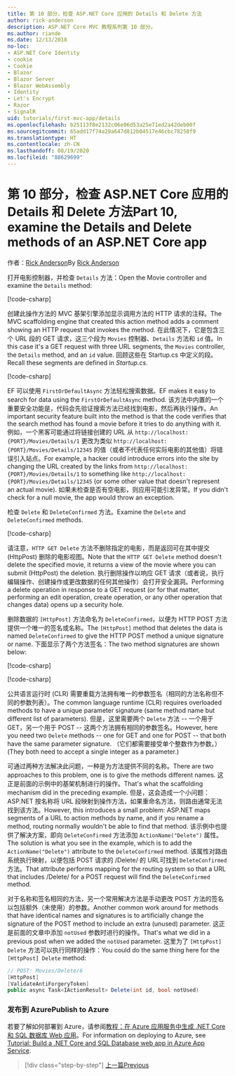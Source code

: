 ```yaml
---
title: 第 10 部分，检查 ASP.NET Core 应用的 Details 和 Delete 方法
author: rick-anderson
description: ASP.NET Core MVC 教程系列第 10 部分。
ms.author: riande
ms.date: 12/13/2018
no-loc:
- ASP.NET Core Identity
- cookie
- Cookie
- Blazor
- Blazor Server
- Blazor WebAssembly
- Identity
- Let's Encrypt
- Razor
- SignalR
uid: tutorials/first-mvc-app/details
ms.openlocfilehash: b25113f8e2132c06e06d53a25e71ed2a42deb00f
ms.sourcegitcommit: 65add17f74a29a647d812b04517e46cbc78258f9
ms.translationtype: HT
ms.contentlocale: zh-CN
ms.lasthandoff: 08/19/2020
ms.locfileid: "88629699"
---
```

# <a name="part-10-examine-the-details-and-delete-methods-of-an-aspnet-core-app"></a><span data-ttu-id="d98d4-103">第 10 部分，检查 ASP.NET Core 应用的 Details 和 Delete 方法</span><span class="sxs-lookup"><span data-stu-id="d98d4-103">Part 10, examine the Details and Delete methods of an ASP.NET Core app</span></span>

<span data-ttu-id="d98d4-104">作者：[Rick Anderson](https://twitter.com/RickAndMSFT)</span><span class="sxs-lookup"><span data-stu-id="d98d4-104">By [Rick Anderson](https://twitter.com/RickAndMSFT)</span></span>

<span data-ttu-id="d98d4-105">打开电影控制器，并检查 `Details` 方法：</span><span class="sxs-lookup"><span data-stu-id="d98d4-105">Open the Movie controller and examine the `Details` method:</span></span>

[!code-csharp[](start-mvc/sample/MvcMovie22/Controllers/MoviesController.cs?name=snippet_details)]

<span data-ttu-id="d98d4-106">创建此操作方法的 MVC 基架引擎添加显示调用方法的 HTTP 请求的注释。</span><span class="sxs-lookup"><span data-stu-id="d98d4-106">The MVC scaffolding engine that created this action method adds a comment showing an HTTP request that invokes the method.</span></span> <span data-ttu-id="d98d4-107">在此情况下，它是包含三个 URL 段的 GET 请求，这三个段为 `Movies` 控制器、`Details` 方法和 `id` 值。</span><span class="sxs-lookup"><span data-stu-id="d98d4-107">In this case it's a GET request with three URL segments, the `Movies` controller, the `Details` method, and an `id` value.</span></span> <span data-ttu-id="d98d4-108">回顾这些在 Startup.cs 中定义的段。</span><span class="sxs-lookup"><span data-stu-id="d98d4-108">Recall these segments are defined in *Startup.cs*.</span></span>

[!code-csharp[](start-mvc/sample/MvcMovie3/Startup.cs?highlight=5&name=snippet_1)]

<span data-ttu-id="d98d4-109">EF 可以使用 `FirstOrDefaultAsync` 方法轻松搜索数据。</span><span class="sxs-lookup"><span data-stu-id="d98d4-109">EF makes it easy to search for data using the `FirstOrDefaultAsync` method.</span></span> <span data-ttu-id="d98d4-110">该方法中内置的一个重要安全功能是，代码会先验证搜索方法已经找到电影，然后再执行操作。</span><span class="sxs-lookup"><span data-stu-id="d98d4-110">An important security feature built into the method is that the code verifies that the search method has found a movie before it tries to do anything with it.</span></span> <span data-ttu-id="d98d4-111">例如，一个黑客可能通过将链接创建的 URL 从 `http://localhost:{PORT}/Movies/Details/1` 更改为类似 `http://localhost:{PORT}/Movies/Details/12345` 的值（或者不代表任何实际电影的其他值）将错误引入站点。</span><span class="sxs-lookup"><span data-stu-id="d98d4-111">For example, a hacker could introduce errors into the site by changing the URL created by the links from `http://localhost:{PORT}/Movies/Details/1` to something like  `http://localhost:{PORT}/Movies/Details/12345` (or some other value that doesn't represent an actual movie).</span></span> <span data-ttu-id="d98d4-112">如果未检查是否有空电影，则应用可能引发异常。</span><span class="sxs-lookup"><span data-stu-id="d98d4-112">If you didn't check for a null movie, the app would throw an exception.</span></span>

<span data-ttu-id="d98d4-113">检查 `Delete` 和 `DeleteConfirmed` 方法。</span><span class="sxs-lookup"><span data-stu-id="d98d4-113">Examine the `Delete` and `DeleteConfirmed` methods.</span></span>

[!code-csharp[](start-mvc/sample/MvcMovie22/Controllers/MoviesController.cs?name=snippet_delete)]

<span data-ttu-id="d98d4-114">请注意，`HTTP GET Delete` 方法不删除指定的电影，而是返回可在其中提交 (HttpPost) 删除的电影视图。</span><span class="sxs-lookup"><span data-stu-id="d98d4-114">Note that the `HTTP GET Delete` method doesn't delete the specified movie, it returns a view of the movie where you can submit (HttpPost) the deletion.</span></span> <span data-ttu-id="d98d4-115">执行删除操作以响应 GET 请求（或者说，执行编辑操作、创建操作或更改数据的任何其他操作）会打开安全漏洞。</span><span class="sxs-lookup"><span data-stu-id="d98d4-115">Performing a delete operation in response to a GET request (or for that matter, performing an edit operation, create operation, or any other operation that changes data) opens up a security hole.</span></span>

<span data-ttu-id="d98d4-116">删除数据的 `[HttpPost]` 方法命名为 `DeleteConfirmed`，以便为 HTTP POST 方法提供一个唯一的签名或名称。</span><span class="sxs-lookup"><span data-stu-id="d98d4-116">The `[HttpPost]` method that deletes the data is named `DeleteConfirmed` to give the HTTP POST method a unique signature or name.</span></span> <span data-ttu-id="d98d4-117">下面显示了两个方法签名：</span><span class="sxs-lookup"><span data-stu-id="d98d4-117">The two method signatures are shown below:</span></span>

[!code-csharp[](start-mvc/sample/MvcMovie/Controllers/MoviesController.cs?name=snippet_delete2)]

[!code-csharp[](start-mvc/sample/MvcMovie/Controllers/MoviesController.cs?name=snippet_delete3)]

<span data-ttu-id="d98d4-118">公共语言运行时 (CLR) 需要重载方法拥有唯一的参数签名（相同的方法名称但不同的参数列表）。</span><span class="sxs-lookup"><span data-stu-id="d98d4-118">The common language runtime (CLR) requires overloaded methods to have a unique parameter signature (same method name but different list of parameters).</span></span> <span data-ttu-id="d98d4-119">但是，这里需要两个 `Delete` 方法 -- 一个用于 GET，另一个用于 POST -- 这两个方法拥有相同的参数签名。</span><span class="sxs-lookup"><span data-stu-id="d98d4-119">However, here you need two `Delete` methods -- one for GET and one for POST -- that both have the same parameter signature.</span></span> <span data-ttu-id="d98d4-120">（它们都需要接受单个整数作为参数。）</span><span class="sxs-lookup"><span data-stu-id="d98d4-120">(They both need to accept a single integer as a parameter.)</span></span>

<span data-ttu-id="d98d4-121">可通过两种方法解决此问题，一种是为方法提供不同的名称。</span><span class="sxs-lookup"><span data-stu-id="d98d4-121">There are two approaches to this problem, one is to give the methods different names.</span></span> <span data-ttu-id="d98d4-122">这正是前面的示例中的基架机制进行的操作。</span><span class="sxs-lookup"><span data-stu-id="d98d4-122">That's what the scaffolding mechanism did in the preceding example.</span></span> <span data-ttu-id="d98d4-123">但是，这会造成一个小问题：ASP.NET 按名称将 URL 段映射到操作方法，如果重命名方法，则路由通常无法找到该方法。</span><span class="sxs-lookup"><span data-stu-id="d98d4-123">However, this introduces a small problem: ASP.NET maps segments of a URL to action methods by name, and if you rename a method, routing normally wouldn't be able to find that method.</span></span> <span data-ttu-id="d98d4-124">该示例中也提供了解决方案，即向 `DeleteConfirmed` 方法添加 `ActionName("Delete")` 属性。</span><span class="sxs-lookup"><span data-stu-id="d98d4-124">The solution is what you see in the example, which is to add the `ActionName("Delete")` attribute to the `DeleteConfirmed` method.</span></span> <span data-ttu-id="d98d4-125">该属性对路由系统执行映射，以便包括 POST 请求的 /Delete/ 的 URL可找到 `DeleteConfirmed` 方法。</span><span class="sxs-lookup"><span data-stu-id="d98d4-125">That attribute performs mapping for the routing system so that a URL that includes /Delete/ for a POST request will find the `DeleteConfirmed` method.</span></span>

<span data-ttu-id="d98d4-126">对于名称和签名相同的方法，另一个常用解决方法是手动更改 POST 方法的签名以包括额外（未使用）的参数。</span><span class="sxs-lookup"><span data-stu-id="d98d4-126">Another common work around for methods that have identical names and signatures is to artificially change the signature of the POST method to include an extra (unused) parameter.</span></span> <span data-ttu-id="d98d4-127">这正是前面的文章中添加 `notUsed` 参数时进行的操作。</span><span class="sxs-lookup"><span data-stu-id="d98d4-127">That's what we did in a previous post when we added the `notUsed` parameter.</span></span> <span data-ttu-id="d98d4-128">这里为了 `[HttpPost] Delete` 方法可以执行同样的操作：</span><span class="sxs-lookup"><span data-stu-id="d98d4-128">You could do the same thing here for the `[HttpPost] Delete` method:</span></span>

```csharp
// POST: Movies/Delete/6
[HttpPost]
[ValidateAntiForgeryToken]
public async Task<IActionResult> Delete(int id, bool notUsed)
```

### <a name="publish-to-azure"></a><span data-ttu-id="d98d4-129">发布到 Azure</span><span class="sxs-lookup"><span data-stu-id="d98d4-129">Publish to Azure</span></span>

<span data-ttu-id="d98d4-130">若要了解如何部署到 Azure，请参阅[教程：在 Azure 应用服务中生成 .NET Core 和 SQL 数据库 Web 应用](/azure/app-service/app-service-web-tutorial-dotnetcore-sqldb)。</span><span class="sxs-lookup"><span data-stu-id="d98d4-130">For information on deploying to Azure, see [Tutorial: Build a .NET Core and SQL Database web app in Azure App Service](/azure/app-service/app-service-web-tutorial-dotnetcore-sqldb).</span></span>

> [!div class="step-by-step"]
> [<span data-ttu-id="d98d4-131">上一篇</span><span class="sxs-lookup"><span data-stu-id="d98d4-131">Previous</span></span>](validation.md)
